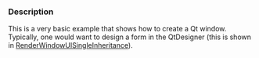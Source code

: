 ### Description

This is a very basic example that shows how to create a Qt window. Typically, one would want to design a form in the QtDesigner (this is shown in [RenderWindowUISingleInheritance](../RenderWindowUISingleInheritance)).

